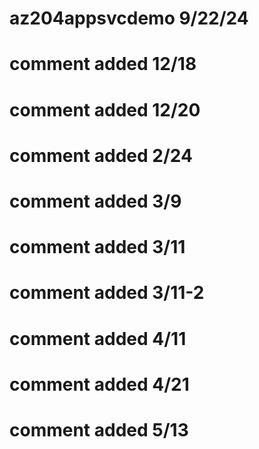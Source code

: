 # az204appsvcdemo  9/22/24
# comment added 12/18
# comment added 12/20
# comment added 2/24
# comment added 3/9
# comment added 3/11
# comment added 3/11-2
# comment added 4/11
# comment added 4/21
# comment added 5/13
